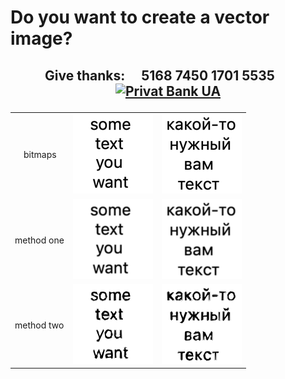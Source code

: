# <p id="UP">Do you want to create a vector image?</p>

> 

## <p align="center">Give thanks:&ensp;&ensp; 5168 7450 1701 5535 &ensp;&ensp;<a href="https://en.privatbank.ua/all-ways-to-receive-send-an-international-transfer"><img src="https://upload.wikimedia.org/wikipedia/uk/f/ff/%D0%9B%D0%BE%D0%B3%D0%BE%D1%82%D0%B8%D0%BF_%D0%9F%D1%80%D0%B8%D0%B2%D0%B0%D1%8224.png" width = "25" alt="Privat Bank UA"> </a></p>

<table><tr><td>&ensp;&ensp;bitmaps</td>
<td><img src="https://github.com/syroiezhin/raster2vector/blob/main/image/eng.png" alt="eng" width="128" height="128"></td>
<td><img src="https://github.com/syroiezhin/raster2vector/blob/main/image/rus.png" alt="rus" width="128" height="128"></td></tr>

<tr><td>method one</td>
<td><img src="https://github.com/syroiezhin/raster2vector/blob/main/svg/eng%5Bf%5D.svg" alt="eng" width="128" height="128"></td>
<td><img src="https://github.com/syroiezhin/raster2vector/blob/main/svg/rus%5Bf%5D.svg" alt="rus" width="128" height="128"></td></tr>

<tr><td>method two</td>
<td><img src="https://github.com/syroiezhin/raster2vector/blob/main/svg/e%5Bs%5D.svg" alt="eng" width="128" height="128"></td>
<td><img src="https://github.com/syroiezhin/raster2vector/blob/main/svg/r%5Bs%5D.svg" alt="rus" width="128" height="128"></td></tr></table>

